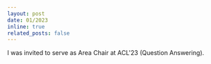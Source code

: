 ```yaml
---
layout: post
date: 01/2023
inline: true
related_posts: false
---
```

I was invited to serve as Area Chair at ACL'23 (Question Answering).

